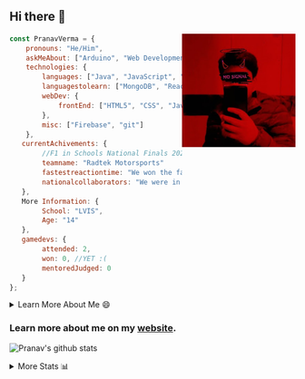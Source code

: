 ## Hi there 👋

<img align='right' src="https://github.com/PranavVerma-droid/PranavVerma-droid/blob/main/DP.jpg" width="200">

```javascript
const PranavVerma = {
    pronouns: "He/Him",
    askMeAbout: ["Arduino", "Web Development", "Server Management"],
    technologies: {
        languages: ["Java", "JavaScript", "C", "Python", "C++", "UNIX", "CSS", "C#"],
        languagestolearn: ["MongoDB", "React", "Redux", "Node.js", "R", "F", "F#", "CoffeeScript"]
        webDev: {
            frontEnd: ["HTML5", "CSS", "JavaScript"]
        },
        misc: ["Firebase", "git"]
    },
   currentAchivements: {
        //F1 in Schools National Finals 2022 (w/ @japaneil):
        teamname: "Radtek Motorsports"
        fastestreactiontime: "We won the fastest reaction time award!"
        nationalcollaborators: "We were in the nominations for National Colaborators!"
   },
   More Information: {
        School: "LVIS",
        Age: "14"
   },
   gamedevs: {
        attended: 2,
        won: 0, //YET :(
        mentoredJudged: 0
   }
};
```

<!--START_SECTION:table-->
<details>

<summary>Learn More About Me 😄 </summary>

I am a student at Lotus Valley, Noida, and I am currently majoring in Software Engineering with a concentration in Information Assurance. I am interested and have experience in full stack development, cloud computing, and cybersecurity. I hope to find opportunities where I can gain exposure to algorithm and project design. My ultimate aim is to develop futuristic products for users because I am inspired by the impact of computing on society.

I have experience in full stack web development through my participation and awards in hackathons where I have learnt and used React, Node.js, Express, MongoDB, Flask, NLTK, and React Native along with GIT, GCP, and Firebase. Last semester, I was also responsible for backend development for a project at a local NGO where I created a REST API using Node.js, Express, MongoDB and SQL and hosted it on servers using GCP. 

From my coursework and local competitions, I have skills in algorithms and data structures in Java, database management using SQL and machine learning using Python and R. I have also been a quarter-finalist in a national cybersecurity completion hosted by the SANS institute.

I am also actively involved in campus organization where I am the cloud technical lead for Developer Student Club, Mentor and Education Officer for Association of Computing Machinery, event planner for Women Mentoring Women in Engineering and IT Committee member for IEEE.

</details>

<!--END_SECTION:table-->

### Learn more about me on my [website](https://pranavverma233.wixsite.com/pranav-verma/).

<!--START_SECTION:activity-->
<!--1. 🗣 Commented on [#107317](https://github.com/flutter/flutter/issues/107317) in [flutter/flutter](https://github.com/flutter/flutter)
2. ❗️ Opened issue [#9057](https://github.com/firebase/flutterfire/issues/9057) in [firebase/flutterfire](https://github.com/firebase/flutterfire)
3. 🎉 Merged PR [#47](https://github.com/DSC-UTDallas/DSC-Bot/pull/47) in [DSC-UTDallas/DSC-Bot](https://github.com/DSC-UTDallas/DSC-Bot)
4. 💪 Opened PR [#47](https://github.com/DSC-UTDallas/DSC-Bot/pull/47) in [DSC-UTDallas/DSC-Bot](https://github.com/DSC-UTDallas/DSC-Bot)
5. ❗️ Closed issue [#34](https://github.com/DSC-UTDallas/DSC-Bot/issues/34) in [DSC-UTDallas/DSC-Bot](https://github.com/DSC-UTDallas/DSC-Bot) -->
<!--END_SECTION:activity-->

![Pranav's github stats](https://github-readme-stats.vercel.app/api?username=PranavVerma-droid)

<!--START_SECTION:table-->
<details>

<summary>More Stats 📊 </summary>

<!--START_SECTION:waka-->
![Code Time](http://img.shields.io/badge/Code%20Time-1%2C220%20hrs%2056%20mins-blue)

![Lines of code](https://img.shields.io/badge/From%20Hello%20World%20I%27ve%20Written--1%20Million%20lines%20of%20code-blue)

**🐱 My GitHub Data** 

> 🏆 234 Commits in the Year 2022
 > 
> 📦 587.5 kB Used in GitHub's Storage 
 > 
> 📜 5 Public Repositories 
 > 
> 🔑 12 Private Repositories

```text
🌞 Morning    60 commits     ████░░░░░░░░░░░░░░░░░░░░░   16.79% 
🌆 Daytime    122 commits    ███████░░░░░░░░░░░░░░░░░░   29.68% 
🌃 Evening    151 commits    █████████░░░░░░░░░░░░░░░░   36.74% 
🌙 Night      69 commits     ████░░░░░░░░░░░░░░░░░░░░░   16.79%

```
📅 **Commits Based on the Week:** 

```text
Monday       110 commits    ██████░░░░░░░░░░░░░░░░░░░   26.76% 
Tuesday      81 commits     █████░░░░░░░░░░░░░░░░░░░░   19.71% 
Wednesday    28 commits     █░░░░░░░░░░░░░░░░░░░░░░░░   6.81% 
Thursday     16 commits     █░░░░░░░░░░░░░░░░░░░░░░░░   3.89% 
Friday       13 commits     ░░░░░░░░░░░░░░░░░░░░░░░░░   3.16% 
Saturday     60 commits     ███░░░░░░░░░░░░░░░░░░░░░░   14.6% 
Sunday       103 commits    ██████░░░░░░░░░░░░░░░░░░░   25.06%
